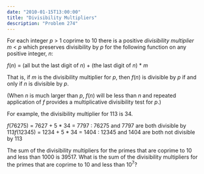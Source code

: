 ```yaml
---
date: "2010-01-15T13:00:00"
title: "Divisibility Multipliers"
description: "Problem 274"
---
```


<p>For each integer <var>p</var> &gt; 1 coprime to 10 there is a positive <em>divisibility multiplier</em> <var>m</var> &lt; <var>p</var> which preserves divisibility by <var>p</var> for the following function on any positive integer, <var>n</var>:</p>
<p><var>f</var>(<var>n</var>) = (all but the last digit of <var>n</var>) + (the last digit of <var>n</var>) * <var>m</var></p>
<p>That is, if <var>m</var> is the divisibility multiplier for <var>p</var>, then <var>f</var>(<var>n</var>) is divisible by <var>p</var> if and only if <var>n</var> is divisible by <var>p</var>.</p>
<p>(When <var>n</var> is much larger than <var>p</var>, <var>f</var>(<var>n</var>) will be less than <var>n</var> and repeated application of <var>f</var> provides a multiplicative divisibility test for <var>p</var>.)</p>
<p>For example, the divisibility multiplier for 113 is 34.</p>
<p><var>f</var>(76275) = 7627 + 5 * 34 = 7797 : 76275 and 7797 are both divisible by 113<var>f</var>(12345) = 1234 + 5 * 34 = 1404 : 12345 and 1404 are both not divisible by 113</p>
<p>The sum of the divisibility multipliers for the primes that are coprime to 10 and less than 1000 is 39517. What is the sum of the divisibility multipliers for the primes that are coprime to 10 and less than 10<sup>7</sup>?</p>

